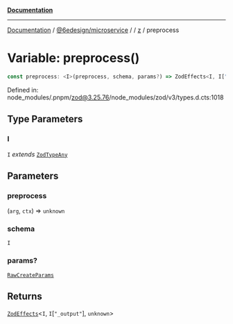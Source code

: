[**Documentation**](../../../../../README.md)

***

[Documentation](../../../../../README.md) / [@6edesign/microservice](../../../README.md) / [](../../../README.md) / [z](../README.md) / preprocess

# Variable: preprocess()

```ts
const preprocess: <I>(preprocess, schema, params?) => ZodEffects<I, I["_output"], unknown>;
```

Defined in: node\_modules/.pnpm/zod@3.25.76/node\_modules/zod/v3/types.d.cts:1018

## Type Parameters

### I

`I` *extends* [`ZodTypeAny`](../type-aliases/ZodTypeAny.md)

## Parameters

### preprocess

(`arg`, `ctx`) => `unknown`

### schema

`I`

### params?

[`RawCreateParams`](../type-aliases/RawCreateParams.md)

## Returns

[`ZodEffects`](../classes/ZodEffects.md)&lt;`I`, `I`\[`"_output"`\], `unknown`&gt;

